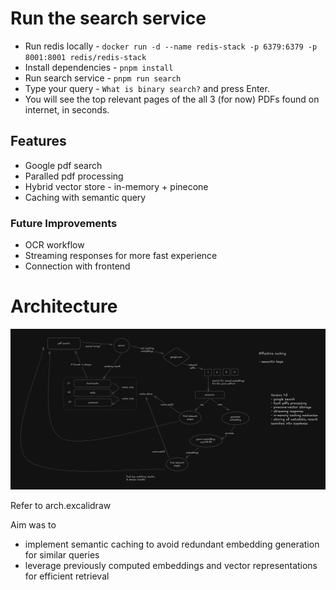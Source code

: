 # Run the search service

- Run redis locally - `docker run -d --name redis-stack -p 6379:6379 -p 8001:8001 redis/redis-stack`
- Install dependencies - `pnpm install`
- Run search service - `pnpm run search`
- Type your query - `What is binary search?` and press Enter.
- You will see the top relevant pages of the all 3 (for now) PDFs found on internet, in seconds.

## Features

- Google pdf search
- Paralled pdf processing
- Hybrid vector store - in-memory + pinecone
- Caching with semantic query

### Future Improvements

- OCR workflow
- Streaming responses for more fast experience
- Connection with frontend

# Architecture

![Architecture Diagram](image.png)

Refer to arch.excalidraw

Aim was to

- implement semantic caching to avoid redundant embedding generation for similar queries
- leverage previously computed embeddings and vector representations for efficient retrieval
